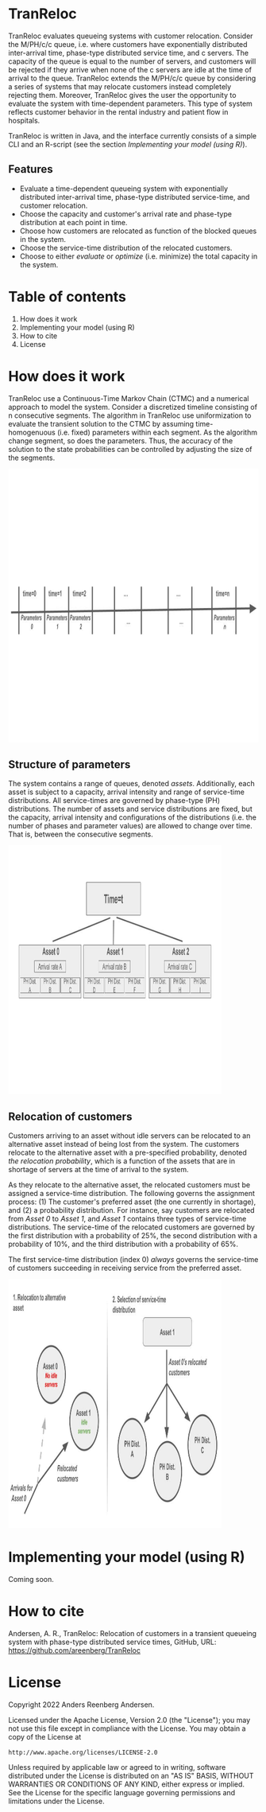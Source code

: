 # TranReloc
TranReloc evaluates queueing systems with customer relocation. Consider the M/PH/c/c queue, i.e. where customers have exponentially distributed inter-arrival time, phase-type distributed service time, and c servers. The capacity of the queue is equal to the number of servers, and customers will be rejected if they arrive when none of the c servers are idle at the time of arrival to the queue. TranReloc extends the M/PH/c/c queue by considering a series of systems that may relocate customers instead completely rejecting them. Moreover, TranReloc gives the user the opportunity to evaluate the system with time-dependent parameters. This type of system reflects customer behavior in the rental industry and patient flow in hospitals.

TranReloc is written in Java, and the interface currently consists of a simple CLI and an R-script (see the section *Implementing your model (using R)*).
  
## Features

- Evaluate a time-dependent queueing system with exponentially distributed inter-arrival time, phase-type distributed service-time, and customer relocation.
- Choose the capacity and customer's arrival rate and phase-type distribution at each point in time.
- Choose how customers are relocated as function of the blocked queues in the system.
- Choose the service-time distribution of the relocated customers.
- Choose to either *evaluate* or *optimize* (i.e. minimize) the total capacity in the system.

# Table of contents

1. How does it work
2. Implementing your model (using R)
3. How to cite  
4. License

# How does it work

TranReloc use a Continuous-Time Markov Chain (CTMC) and a numerical approach to model the system.
Consider a discretized timeline consisting of n consecutive segments. The algorithm in TranReloc use uniformization to evaluate the transient solution to the CTMC by assuming time-homogenuous (i.e. fixed) parameters within each segment. As the algorithm change segment, so does the parameters. Thus, the accuracy of the solution to the state probabilities can be controlled by adjusting the size of the segments.

<img src="https://github.com/areenberg/TranReloc/blob/main/Images/TimeLine.jpg?raw=true" width="1400" height="550">


## Structure of parameters

The system contains a range of queues, denoted *assets*. Additionally, each asset is subject to a capacity, arrival intensity and range of service-time distributions. All service-times are governed by phase-type (PH) distributions. The number of assets and service distributions are fixed, but the capacity, arrival intensity and configurations of the distributions (i.e. the number of phases and parameter values) are allowed to change over time. That is, between the consecutive segments.  


<img src="https://github.com/areenberg/TranReloc/blob/main/Images/Parameters.jpg?raw=true" width="430" height="500">

## Relocation of customers

Customers arriving to an asset without idle servers can be relocated to an alternative asset instead of being lost from the system. The customers relocate to the alternative asset with a pre-specified probability, denoted *the relocation probability*, which is a function of the assets that are in shortage of servers at the time of arrival to the system.

As they relocate to the alternative asset, the relocated customers must be assigned a service-time distribution. The following governs the assignment process: (1) The customer's preferred asset (the one currently in shortage), and (2) a probability distribution. For instance, say customers are relocated from *Asset 0* to *Asset 1*, and *Asset 1* contains three types of service-time distributions. The service-time of the relocated customers are governed by the first distribution with a probability of 25%, the second distribution with a probability of 10%, and the third distribution with a probability of 65%.         

The first service-time distribution (index 0) *always* governs the service-time of customers succeeding in receiving service from the preferred asset. 

<img src="https://github.com/areenberg/TranReloc/blob/main/Images/Relocation.jpg?raw=true" width="430" height="500">


 
# Implementing your model (using R)

Coming soon.



# How to cite

Andersen, A. R., TranReloc: Relocation of customers in a transient queueing system with phase-type distributed service times, GitHub, URL: https://github.com/areenberg/TranReloc

# License

Copyright 2022 Anders Reenberg Andersen.

Licensed under the Apache License, Version 2.0 (the "License");
you may not use this file except in compliance with the License.
You may obtain a copy of the License at

    http://www.apache.org/licenses/LICENSE-2.0

Unless required by applicable law or agreed to in writing, software
distributed under the License is distributed on an "AS IS" BASIS,
WITHOUT WARRANTIES OR CONDITIONS OF ANY KIND, either express or implied.
See the License for the specific language governing permissions and
limitations under the License.
